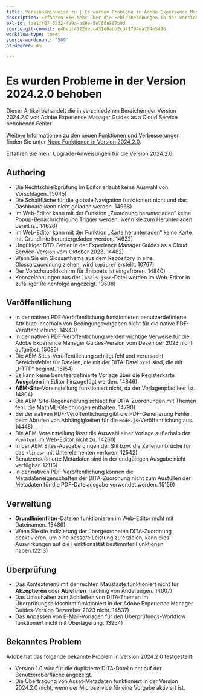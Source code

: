 ```yaml
---
title: Versionshinweise zu | Es wurden Probleme in Adobe Experience Manager Guides Version 2024.2.0 behoben
description: Erfahren Sie mehr über die Fehlerbehebungen in der Version 2024.2.0 von Adobe Experience Manager Guides as a Cloud Service.
exl-id: fae1ff07-6232-4e9a-a89e-5e760e807b9d
source-git-commit: e40ebf4122decc431d0abb2cdf1794ea704e5496
workflow-type: tm+mt
source-wordcount: '509'
ht-degree: 4%

---
```


# Es wurden Probleme in der Version 2024.2.0 behoben

Dieser Artikel behandelt die in verschiedenen Bereichen der Version 2024.2.0 von Adobe Experience Manager Guides as a Cloud Service behobenen Fehler.

Weitere Informationen zu den neuen Funktionen und Verbesserungen finden Sie unter [Neue Funktionen in Version 2024.2.0](whats-new-2024-2-0.md).

Erfahren Sie mehr [Upgrade-Anweisungen für die Version 2024.2.0](upgrade-instructions-2024-2-0.md).



## Authoring

- Die Rechtschreibprüfung im Editor erlaubt keine Auswahl von Vorschlägen. 15045)
- Die Schaltfläche für die globale Navigation funktioniert nicht und das Dashboard kann nicht geladen werden. 14968)
- Im Web-Editor kann mit der Funktion „Zuordnung herunterladen“ keine Popup-Benachrichtigung Trigger werden, wenn sie zum Herunterladen bereit ist. 14626)
- Im Web-Editor kann mit der Funktion „Karte herunterladen“ keine Karte mit Grundlinie heruntergeladen werden. 14622)
- Ungültiger DTD-Fehler in der Experience Manager Guides as a Cloud Service-Version vom Oktober 2023. 14482)
- Wenn Sie ein Glossarthema aus dem Repository in eine Glossarzuordnung ziehen, wird `topicref` erstellt. 10767)
- Der Vorschaubildschirm für Snippets ist eingefroren. 14840)
- Kennzeichnungen aus der `labels.json`-Datei werden im Web-Editor in zufälliger Reihenfolge angezeigt. 10508)

## Veröffentlichung

- In der nativen PDF-Veröffentlichung funktionieren benutzerdefinierte Attribute innerhalb von Bedingungsvorgaben nicht für die native PDF-Veröffentlichung. 14943)
- In der nativen PDF-Veröffentlichung werden wichtige Verweise für die Adobe Experience Manager Guides-Version vom Dezember 2023 nicht aufgelöst. 15085)
- Die AEM Sites-Veröffentlichung schlägt fehl und verursacht Bereichsfehler für Dateien, die mit der DITA-Datei `xref` sind, die mit „HTTP“ beginnt. 15154)
- Es kann keine benutzerdefinierte Vorlage über die Registerkarte **Ausgaben** im Editor hinzugefügt werden. 14846)
- **AEM-Site**-Voreinstellung funktioniert nicht, da der Vorlagenpfad leer ist. 14804)
- Die AEM-Site-Regenerierung schlägt für DITA-Zuordnungen mit Themen fehl, die MathML-Gleichungen enthalten. 14790)
- Bei der nativen PDF-Veröffentlichung gibt die PDF-Generierung Fehler beim Abrufen von Abhängigkeiten für die `Node.js`-Veröffentlichung aus. 14445)
- Die AEM-Voreinstellung lässt die Auswahl einer Vorlage außerhalb der `/content` im Web-Editor nicht zu. 14260)
- In der AEM Sites-Ausgabe gingen der Stil bzw. die Zeilenumbrüche für das `<lines>` mit Unterelementen verloren. 12542)
- Benutzerdefinierte Metadaten sind in der endgültigen Ausgabe nicht verfügbar. 12116)
- In der nativen PDF-Veröffentlichung können die Metadateneigenschaften der DITA-Zuordnung nicht zum Ausfüllen der Metadaten für die PDF-Dateiausgabe verwendet werden. 15159)



## Verwaltung

- **Grundlinienfilter**-Dateien funktionieren im Web-Editor nicht mit Dateinamen. 13486)
- Wenn Sie die Indizierung der übergeordneten DITA-Zuordnung deaktivieren, um eine bessere Leistung zu erzielen, kann dies Auswirkungen auf die Funktionalität bestimmter Funktionen haben.12213)


## Überprüfung

- Das Kontextmenü mit der rechten Maustaste funktioniert nicht für **Akzeptieren** oder **Ablehnen** Tracking von Änderungen. 14607)
- Das Umschalten zum Schließen von DITA-Themen im Überprüfungsbildschirm funktioniert in der Adobe Experience Manager Guides-Version Dezember 2023 nicht. 14537)
- Das Anpassen von E-Mail-Vorlagen für den Überprüfungs-Workflow funktioniert nicht mit Überlagerung. 13954)

## Bekanntes Problem

Adobe hat das folgende bekannte Problem in Version 2024.2.0 festgestellt:

- Version 1.0 wird für die duplizierte DITA-Datei nicht auf der Benutzeroberfläche angezeigt.
- Die Übertragung von Asset-Metadaten funktioniert in der Version 2024.2.0 nicht, wenn der Microservice für eine Vorgabe aktiviert ist.
